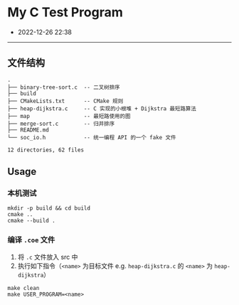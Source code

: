# My C Test Program

* 2022-12-26 22:38

---

## 文件结构
```
.
├── binary-tree-sort.c  -- 二叉树排序
├── build               
├── CMakeLists.txt      -- CMake 规则
├── heap-dijkstra.c     -- C 实现的小根堆 + Dijkstra 最短路算法
├── map                 -- 最短路使用的图
├── merge-sort.c        -- 归并排序
├── README.md       
└── soc_io.h            -- 统一编程 API 的一个 fake 文件

12 directories, 62 files
```

## Usage
### 本机测试
```
mkdir -p build && cd build
cmake ..
cmake --build .
```

### 编译 `.coe` 文件
1. 将 `.c` 文件放入 src 中
2. 执行如下指令（`<name>` 为目标文件 e.g. `heap-dijkstra.c` 的 `<name>` 为 `heap-dijkstra`）
```
make clean 
make USER_PROGRAM=<name>
```



